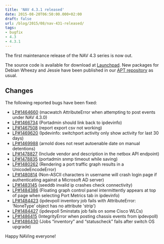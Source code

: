 ```yaml
---
title: 'NAV 4.3.1 released'
date: 2015-08-20T06:50:00.000+02:00
draft: false
url: /blog/2015/08/nav-431-released/
tags: 
- bugfix
- 4.3
- 4.3.1
---
```


The first maintenance release of the NAV 4.3 series is now out.

The source code is available for download at [Launchpad](https://launchpad.net/nav/4.3/4.3.1). New packages for Debian Wheezy and Jessie have been published in our [APT repository](https://nav.uninett.no/wiki/nav_on_debian) as usual.

## Changes

The following reported bugs have been fixed:

*   [LP#1464660](https://bugs.launchpad.net/nav/+bug/1464660/) (macwatch AttributeError when attempting to post events under NAV 4.3.0)
*   [LP#1466734](https://bugs.launchpad.net/nav/+bug/1466734/) (Portadmin should link back to ipdevinfo)
*   [LP#1467508](https://bugs.launchpad.net/nav/+bug/1467508/) (report export csv not working)
*   [LP#1469620](https://bugs.launchpad.net/nav/+bug/1469620/) (Ipdevinfo: switchport activity only show activity for last 30 days)
*   [LP#1469988](https://bugs.launchpad.net/nav/+bug/1469988/) (arnold does not reset autoenable date on manual detentions)
*   [LP#1478827](https://bugs.launchpad.net/nav/+bug/1478827/) (Include vendor and description in the netbox API endpoint)
*   [LP#1478835](https://bugs.launchpad.net/nav/+bug/1478835/) (portadmin snmp timeout while saving)
*   [LP#1480262](https://bugs.launchpad.net/nav/+bug/1480262/) (Rendering a port traffic graph results in a UnicodeEncodeError)
*   [LP#1480814](https://bugs.launchpad.net/nav/+bug/1480814/) (Non-ASCII characters in username will crash login page if authenticating against a Microsoft AD server)
*   [LP#1483145](https://bugs.launchpad.net/nav/+bug/1483145/) (seeddb invalid ip crashes check connectivity)
*   [LP#1484386](https://bugs.launchpad.net/nav/+bug/1484386/) (Floating graph control panel intermittently appears at top of page when selecting Port Metrics tab in ipdevinfo)
*   [LP#1484423](https://bugs.launchpad.net/nav/+bug/1484423/) (ipdevpoll inventory job fails with AttributeError: ‘NoneType’ object has no attribute 'strip’)
*   [LP#1484427](https://bugs.launchpad.net/nav/+bug/1484427/) (ipdevpoll 5minstats job fails on some Cisco WLCs)
*   [LP#1486415](https://bugs.launchpad.net/nav/+bug/1486415/) (IntegrityError when posting chassis events from ipdevpoll)
*   [LP#1486430](https://bugs.launchpad.net/nav/+bug/1486430/) (Jobs “inventory” and “statuscheck” fails after switch OS upgrade)

Happy NAVing everyone!
